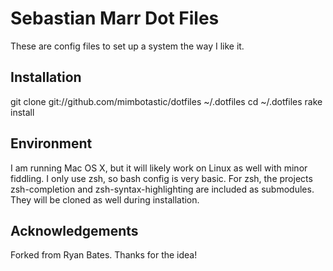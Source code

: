 # Sebastian Marr Dot Files

These are config files to set up a system the way I like it.


## Installation

  git clone git://github.com/mimbotastic/dotfiles ~/.dotfiles
  cd ~/.dotfiles
  rake install


## Environment

I am running Mac OS X, but it will likely work on Linux as well with 
minor fiddling. I only use zsh, so bash config is very basic. For zsh, the projects zsh-completion and zsh-syntax-highlighting are included as submodules. They will be cloned as well during installation.

## Acknowledgements

Forked from Ryan Bates. Thanks for the idea!